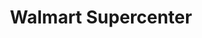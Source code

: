---
title: "Walmart Supercenter"
url: /omaha/walmart-supercenter-west-maple-road/
shop: Supermarkt
---